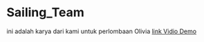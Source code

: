 # Sailing_Team
ini adalah karya dari kami untuk perlombaan Olivia
[link Vidio Demo](https://youtu.be/qyHFH_I5L0A?si=M2jTUNN7btHll3aS)
